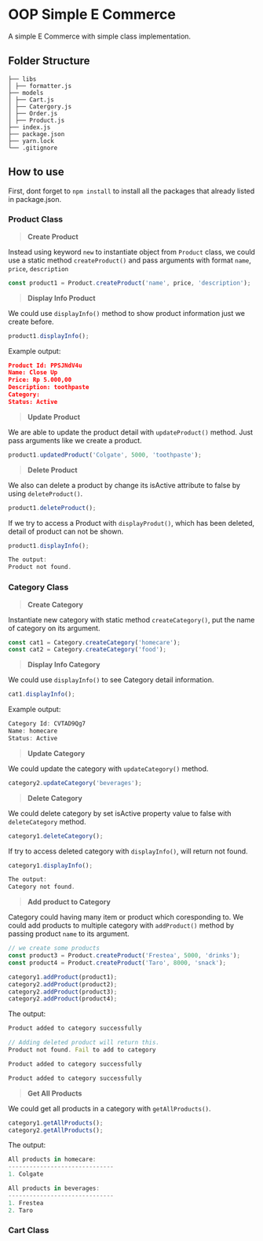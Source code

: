 # OOP Simple E Commerce

A simple E Commerce with simple class implementation.

## Folder Structure

```
├── libs
│ ├── formatter.js
├── models
│ ├── Cart.js
│ ├── Catergory.js
│ ├── Order.js
│ ├── Product.js
├── index.js
├── package.json
├── yarn.lock
└── .gitignore

```

## How to use

First, dont forget to `npm install` to install all the packages that already listed in package.json.

### Product Class

> **Create Product**

Instead using keyword `new` to instantiate object from `Product` class, we could use a static method `createProduct()` and pass arguments with format `name`, `price`, `description`

```js
const product1 = Product.createProduct('name', price, 'description');
```

> **Display Info Product**

We could use `displayInfo()` method to show product information just we create before.

```js
product1.displayInfo();
```

Example output:

```json
Product Id: PPSJNdV4u
Name: Close Up
Price: Rp 5.000,00
Description: toothpaste
Category:
Status: Active
```

> **Update Product**

We are able to update the product detail with `updateProduct()` method. Just pass arguments like we create a product.

```js
product1.updatedProduct('Colgate', 5000, 'toothpaste');
```

> **Delete Product**

We also can delete a product by change its isActive attribute to false by using `deleteProduct()`.

```js
product1.deleteProduct();
```

If we try to access a Product with `displayProdut()`, which has been deleted, detail of product can not be shown.

```js
product1.displayInfo();

The output:
Product not found.
```

### Category Class

> **Create Category**

Instantiate new category with static method `createCategory()`, put the name of category on its argument.

```js
const cat1 = Category.createCategory('homecare');
const cat2 = Category.createCategory('food');
```

> **Display Info Category**

We could use `displayInfo()` to see Category detail information.

```js
cat1.displayInfo();
```

Example output:

```js
Category Id: CVTAD9Qg7
Name: homecare
Status: Active
```

> **Update Category**

We could update the category with `updateCategory()` method.

```js
category2.updateCategory('beverages');
```

> **Delete Category**

We could delete category by set isActive property value to false with `deleteCategory` method.

```js
category1.deleteCategory();
```

If try to access deleted category with `displayInfo()`, will return not found.

```js
category1.displayInfo();

The output:
Category not found.
```

> **Add product to Category**

Category could having many item or product which coresponding to. We could add products to multiple category with `addProduct()` method by passing product `name` to its argument.

```js
// we create some products
const product3 = Product.createProduct('Frestea', 5000, 'drinks');
const product4 = Product.createProduct('Taro', 8000, 'snack');

category1.addProduct(product1);
category2.addProduct(product2);
category2.addProduct(product3);
category2.addProduct(product4);
```

The output:

```js
Product added to category successfully

// Adding deleted product will return this.
Product not found. Fail to add to category

Product added to category successfully

Product added to category successfully
```

> **Get All Products**

We could get all products in a category with `getAllProducts()`.

```js
category1.getAllProducts();
category2.getAllProducts();
```

The output:

```js
All products in homecare:
------------------------------
1. Colgate

All products in beverages:
------------------------------
1. Frestea
2. Taro
```

### Cart Class
